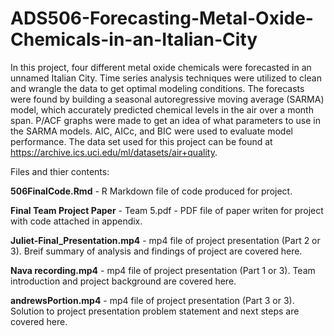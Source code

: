 # ADS506-Forecasting-Metal-Oxide-Chemicals-in-an-Italian-City
In this project, four different metal oxide chemicals were forecasted in an unnamed Italian City. Time series analysis techniques were utilized to clean and wrangle the data to get optimal modeling conditions. The forecasts were found by building a seasonal autoregressive moving average (SARMA) model, which accurately predicted chemical levels in the air over a month span. P/ACF graphs were made to get an idea of what parameters to use in the SARMA models. AIC, AICc, and BIC were used to evaluate model performance. The data set used for this project can be found at https://archive.ics.uci.edu/ml/datasets/air+quality. 

Files and thier contents:

**506FinalCode.Rmd** - R Markdown file of code produced for project.

**Final Team Project Paper** - Team 5.pdf - PDF file of paper writen for project with code attached in appendix.

**Juliet-Final_Presentation.mp4** - mp4 file of project presentation (Part 2 or 3). Breif summary of analysis and findings of project are covered here.

**Nava recording.mp4** - mp4 file of project presentation (Part 1 or 3). Team introduction and project background are covered here.

**andrewsPortion.mp4** - mp4 file of project presentation (Part 3 or 3). Solution to project presentation problem statement and next steps are covered here. 
